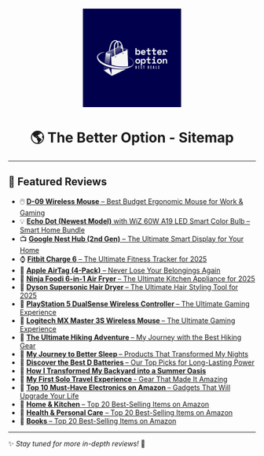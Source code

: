 <p align="center">
  <a href="https://github.com/kibetkilel/thebetteroption.com">
   <img src="https://raw.githubusercontent.com/kibetkilel/thebetteroption.com/main/logo.png" width="200px" alt="The Better Option Logo">
  </a>
</p>

<h1 align="center">🌎 The Better Option - Sitemap</h1>

---

## 📌 Featured Reviews  

<ul>
  <li>🖱️ <a href="https://github.com/kibetkilel/thebetteroption.com/blob/main/posts/best/Wireless%20Mouse_D-09.md">
    <b>D-09 Wireless Mouse</b> – Best Budget Ergonomic Mouse for Work & Gaming</a></li>

  <li>💡 <a href="https://github.com/kibetkilel/thebetteroption.com/blob/main/posts/best/echo_dot.md">
    <b>Echo Dot (Newest Model)</b> with WiZ 60W A19 LED Smart Color Bulb – Smart Home Bundle</a></li>

  <li>📺 <a href="https://github.com/kibetkilel/thebetteroption.com/blob/main/posts/best/nest_hub.md">
    <b>Google Nest Hub (2nd Gen)</b> – The Ultimate Smart Display for Your Home</a></li>

  <li>⌚ <a href="https://github.com/kibetkilel/thebetteroption.com/blob/main/posts/best/fit_bit.md">
    <b>Fitbit Charge 6</b> – The Ultimate Fitness Tracker for 2025</a></li>

  <li>📍 <a href="https://github.com/kibetkilel/thebetteroption.com/blob/main/posts/best/apple_airtag.md">
    <b>Apple AirTag (4-Pack)</b> – Never Lose Your Belongings Again</a></li>

  <li>🍳 <a href="https://github.com/kibetkilel/thebetteroption.com/blob/main/posts/best/ninja_foodi.md">
    <b>Ninja Foodi 6-in-1 Air Fryer </b> – The Ultimate Kitchen Appliance for 2025</a></li>

  <li>💨 <a href="https://github.com/kibetkilel/thebetteroption.com/blob/main/posts/best/supersonic.md">
    <b>Dyson Supersonic Hair Dryer </b> – The Ultimate Hair Styling Tool for 2025</a></li>


  <li>💨 <a href="https://github.com/kibetkilel/thebetteroption.com/blob/main/posts/best/playstation.md">
    <b>PlayStation 5 DualSense Wireless Controller </b> – The Ultimate Gaming Experience </a></li>

  <li>💨 <a href="https://github.com/kibetkilel/thebetteroption.com/blob/main/posts/best/logitech_mouse.md">
    <b>Logitech MX Master 3S Wireless Mouse </b> – The Ultimate Gaming Experience </a></li>

  <li>💨 <a href="https://github.com/kibetkilel/thebetteroption.com/blob/main/posts/best/hike.md">
    <b>The Ultimate Hiking Adventure </b> – My Journey with the Best Hiking Gear</a></li>

  <li>💨 <a href="https://github.com/kibetkilel/thebetteroption.com/blob/main/posts/best/better_sleep.md">
    <b>My Journey to Better Sleep </b> – Products That Transformed My Nights</a></li>

  <li>💨 <a href="https://github.com/kibetkilel/thebetteroption.com/blob/main/posts/best/batteries.md">
    <b>Discover the Best D Batteries </b> – Our Top Picks for Long-Lasting Power</a></li>

  <li>💨 <a href="https://github.com/kibetkilel/thebetteroption.com/blob/main/posts/best/backyard.md">
    <b>How I Transformed My Backyard into a Summer Oasis </b> </a></li>

  <li>💨 <a href="https://github.com/kibetkilel/thebetteroption.com/blob/main/posts/best/travel.md">
    <b>My First Solo Travel Experience </b> - Gear That Made It Amazing</a></li>

 <li>💨 <a href="https://github.com/kibetkilel/thebetteroption.com/blob/main/posts/best/electronics.md">
    <b>Top 10 Must-Have Electronics on Amazon </b> – Gadgets That Will Upgrade Your Life</a></li>

   <li>💨 <a href="https://github.com/kibetkilel/thebetteroption.com/blob/main/posts/best/kitchen.md">
    <b>Home & Kitchen </b> – Top 20 Best-Selling Items on Amazon</a></li>


  <li>💨 <a href="https://github.com/kibetkilel/thebetteroption.com/blob/main/posts/best/health.md">
    <b>Health & Personal Care</b> – Top 20 Best-Selling Items on Amazon</a></li>

  <li>💨 <a href="https://github.com/kibetkilel/thebetteroption.com/blob/main/posts/best/books.md">
    <b> Books </b> – Top 20 Best-Selling Items on Amazon</a></li>


</ul>



---

✨ *Stay tuned for more in-depth reviews!* 🚀  
